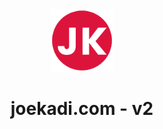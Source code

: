<div align="center">
  <img alt="Logo" src="public/favicon.png" width="100" />
</div>
<h1 align="center">
  joekadi.com - v2
</h1>